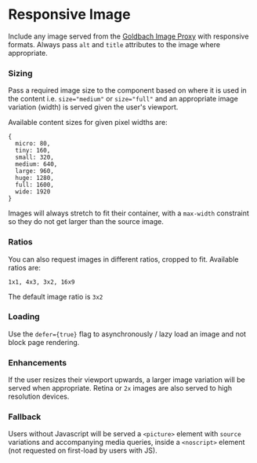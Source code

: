 # Responsive Image

Include any image served from the [Goldbach Image Proxy](https://cms.azbe.lovelysystems.com/docs/mobile_imageproxy.html) with responsive formats. Always pass `alt` and `title` attributes to the image where appropriate.


### Sizing

Pass a required image size to the component based on where it is used in the content i.e. `size="medium"` or `size="full"` and an appropriate image variation (width) is served given the user's viewport.

Available content sizes for given pixel widths are:

```
{
  micro: 80,
  tiny: 160,
  small: 320,
  medium: 640,
  large: 960,
  huge: 1280,
  full: 1600,
  wide: 1920
}
```


Images will always stretch to fit their container, with a `max-width` constraint so they do not get larger than the source image.

### Ratios

You can also request images in different ratios, cropped to fit. Available ratios are:

`1x1, 4x3, 3x2, 16x9`

The default image ratio is `3x2`

### Loading

Use the `defer={true}` flag to asynchronously / lazy load an image and not block page rendering.

### Enhancements

If the user resizes their viewport upwards, a larger image variation will be served when appropriate.
Retina or `2x` images are also served to high resolution devices.

### Fallback

Users without Javascript will be served a `<picture>` element with `source` variations and accompanying media queries, inside a `<noscript>` element (not requested on first-load by users with JS).
